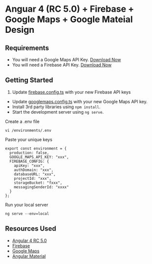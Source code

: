 # Anguar 4 (RC 5.0) + Firebase + Google Maps + Google Mateial Design

## Requirements

- You will need a Google Maps API Key. [Download Now](https://developers.google.com/maps/documentation/javascript/get-api-key?hl=en#key)
- You will need a Firebase API Key. [Download Now](https://firebase.google.com/docs/web/setup)


## Getting Started

1. Update [firebase.config.ts](https://github.com/chrisjmendez/angular-exercises/blob/master/Geo/firebase-googlemaps/src/environments/firebase.config.ts) with your new Firebase API keys
- Update [googlemaps.config.ts](https://github.com/chrisjmendez/angular-exercises/blob/master/Geo/firebase-googlemaps/src/environments/googlemaps.config.ts) with your new Google Maps API key.
- Install 3rd party libraries using ```npm install```.
- Start the development server using ```ng serve```.


Create a .env file
```
vi /environments/.env
```

Paste your unique keys
```
export const environment = {
  production: false,
  GOOGLE_MAPS_API_KEY: "xxx",
  FIREBASE_CONFIG: {
    apiKey: "xxx",
    authDomain: "xxx",
    databaseURL: "xxx",
    projectId: "xxx",
    storageBucket: "fxxx",
    messagingSenderId: "xxxx"
  }
};
```



Run your local server 
```
ng serve --env=local
```


## Resources Used

- [Angular 4 RC 5.0](http://angular.io)
- [Firebase](http://firebase.google.com)
- [Google Maps](http://maps.google.com)
- [Angular Material](https://material.angular.io/)
